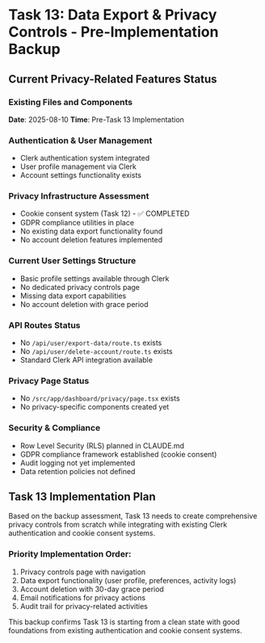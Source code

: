 # Task 13: Data Export & Privacy Controls - Pre-Implementation Backup

## Current Privacy-Related Features Status

### Existing Files and Components
**Date**: 2025-08-10
**Time**: Pre-Task 13 Implementation

### Authentication & User Management
- Clerk authentication system integrated
- User profile management via Clerk
- Account settings functionality exists

### Privacy Infrastructure Assessment
- Cookie consent system (Task 12) - ✅ COMPLETED
- GDPR compliance utilities in place
- No existing data export functionality found
- No account deletion features implemented

### Current User Settings Structure
- Basic profile settings available through Clerk
- No dedicated privacy controls page
- Missing data export capabilities
- No account deletion with grace period

### API Routes Status
- No `/api/user/export-data/route.ts` exists
- No `/api/user/delete-account/route.ts` exists
- Standard Clerk API integration available

### Privacy Page Status
- No `/src/app/dashboard/privacy/page.tsx` exists
- No privacy-specific components created yet

### Security & Compliance
- Row Level Security (RLS) planned in CLAUDE.md
- GDPR compliance framework established (cookie consent)
- Audit logging not yet implemented
- Data retention policies not defined

## Task 13 Implementation Plan
Based on the backup assessment, Task 13 needs to create comprehensive privacy controls from scratch while integrating with existing Clerk authentication and cookie consent systems.

### Priority Implementation Order:
1. Privacy controls page with navigation
2. Data export functionality (user profile, preferences, activity logs)
3. Account deletion with 30-day grace period
4. Email notifications for privacy actions
5. Audit trail for privacy-related activities

This backup confirms Task 13 is starting from a clean state with good foundations from existing authentication and cookie consent systems.